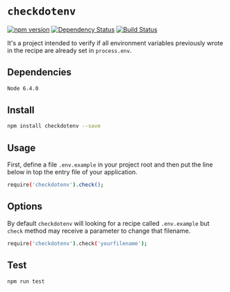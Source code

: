 # `checkdotenv`
[![npm version](https://badge.fury.io/js/checkdotenv.svg)](https://www.npmjs.com/package/checkdotenv)
[![Dependency Status](https://gemnasium.com/badges/github.com/wenderjean/checkdotenv.svg)](https://gemnasium.com/github.com/wenderjean/checkdotenv)
[![Build Status](https://semaphoreci.com/api/v1/wjsf/checkdotenv/branches/master/badge.svg)](https://semaphoreci.com/wjsf/checkdotenv)

It's a project intended to verify if all environment variables previously wrote in the recipe are already set in `process.env`.

## Dependencies

```bash
Node 6.4.0
```

## Install

```bash
npm install checkdotenv --save
```

## Usage

First, define a file `.env.example` in your project root and then put the line below in top the entry file of your application.

```bash
require('checkdotenv').check();
```

## Options

By default `checkdotenv` will looking for a recipe called `.env.example` but `check` method may receive a parameter to change that filename.

```bash
require('checkdotenv').check('yourfilename');
```

## Test

```bash
npm run test
```

